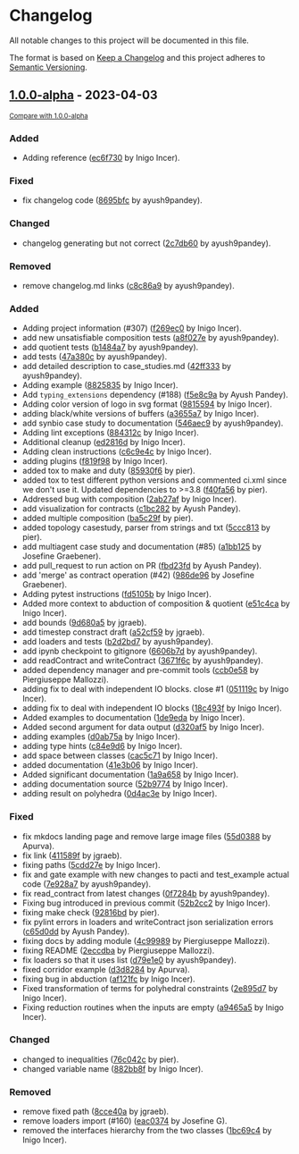 # Changelog

All notable changes to this project will be documented in this file.

The format is based on [Keep a Changelog](http://keepachangelog.com/en/1.0.0/)
and this project adheres to [Semantic Versioning](http://semver.org/spec/v2.0.0.html).

<!-- insertion marker -->
## [1.0.0-alpha](https://github.com/pacti-org/pacti/releases/tag/1.0.0-alpha) - 2023-04-03

<small>[Compare with 1.0.0-alpha](https://github.com/pacti-org/pacti/compare/1.0.0-alpha...1.0.0-alpha)</small>

### Added

- Adding reference ([ec6f730](https://github.com/pacti-org/pacti/commit/ec6f730886e4f24469ff91a1ab06a40f8b53256f) by Inigo Incer).

### Fixed

- fix changelog code ([8695bfc](https://github.com/pacti-org/pacti/commit/8695bfcff16235ed5d785b55acef6df0adbca27e) by ayush9pandey).

### Changed

- changelog generating but not correct ([2c7db60](https://github.com/pacti-org/pacti/commit/2c7db602b99339c5b96ca61eb5f8b4bff94e2958) by ayush9pandey).

### Removed

- remove changelog.md links ([c8c86a9](https://github.com/pacti-org/pacti/commit/c8c86a9424abf7c7e62ff5547785a3df2eb2b823) by ayush9pandey).

### Added

- Adding project information (#307) ([f269ec0](https://github.com/pacti-org/pacti/commit/f269ec0567ca8a580a1381838c293055eb934104) by Inigo Incer).
- add new unsatisfiable composition tests ([a8f027e](https://github.com/pacti-org/pacti/commit/a8f027e9913188834c372535a7f04776b2678a53) by ayush9pandey).
- add quotient tests ([b1484a7](https://github.com/pacti-org/pacti/commit/b1484a790f153dffab49647bb8af1302967818a5) by ayush9pandey).
- add tests ([47a380c](https://github.com/pacti-org/pacti/commit/47a380cf0bf79dd31c7ad48b85a9685d31db4b2b) by ayush9pandey).
- add detailed description to case_studies.md ([42ff333](https://github.com/pacti-org/pacti/commit/42ff3334d3b474149c9708b3af2c26b3ebcb2839) by ayush9pandey).
- Adding example ([8825835](https://github.com/pacti-org/pacti/commit/8825835281c9e383256fbf702715c38c18f7e401) by Inigo Incer).
- Add `typing_extensions` dependency (#188) ([f5e8c9a](https://github.com/pacti-org/pacti/commit/f5e8c9a203c9af58ba1907793beaaabcaafdb603) by Ayush Pandey).
- Adding color version of logo in svg format ([9815594](https://github.com/pacti-org/pacti/commit/98155942bf586c38ceaee255117011e8eb892a02) by Inigo Incer).
- adding black/white versions of buffers ([a3655a7](https://github.com/pacti-org/pacti/commit/a3655a790ae813bee1a34d7d4912bf89504e2992) by Inigo Incer).
- add synbio case study to documentation ([546aec9](https://github.com/pacti-org/pacti/commit/546aec973b61c944f57f466499bd152ca474a209) by ayush9pandey).
- Adding lint exceptions ([884312c](https://github.com/pacti-org/pacti/commit/884312c491f4666498eed975262d62738dfa3df9) by Inigo Incer).
- Additional cleanup ([ed2816d](https://github.com/pacti-org/pacti/commit/ed2816da05f441c7a6fdf608bfd269d27232cf18) by Inigo Incer).
- Adding clean instructions ([c6c9e4c](https://github.com/pacti-org/pacti/commit/c6c9e4c9ca29d521a78638043c420d966b7b7f45) by Inigo Incer).
- adding plugins ([f819f98](https://github.com/pacti-org/pacti/commit/f819f98683441ee7822d8cd44c8a0e971ef37930) by Inigo Incer).
- added tox to make and duty ([85930f6](https://github.com/pacti-org/pacti/commit/85930f6fb315ea8fdbb23cb68b7b72fff7a0f9e2) by pier).
- added tox to test different python versions and commented ci.xml since we don't use it. Updated dependencies to >=3.8 ([f40fa56](https://github.com/pacti-org/pacti/commit/f40fa56a4f3f7fd1fdf66734c028d9008f8ad098) by pier).
- Addressed bug with composition ([2ab27af](https://github.com/pacti-org/pacti/commit/2ab27affd5fd4ad1230ca9c003220ffb6cb839ba) by Inigo Incer).
- add visualization for contracts ([c1bc282](https://github.com/pacti-org/pacti/commit/c1bc2829a1c3b9a9a55f309e6cc50fe19c1ccc17) by Ayush Pandey).
- added multiple composition ([ba5c29f](https://github.com/pacti-org/pacti/commit/ba5c29f5c6933e16cb8020f0b9a921cecb58fc40) by pier).
- added topology casestudy, parser from strings and txt ([5ccc813](https://github.com/pacti-org/pacti/commit/5ccc8137e7b5d41b5a0301b8fd081c4748a9caca) by pier).
- add multiagent case study and documentation (#85) ([a1bb125](https://github.com/pacti-org/pacti/commit/a1bb12519984d489c8a0c77cd5aa9f0dd51cb1d3) by Josefine Graebener).
- add pull_request to run action on PR ([fbd23fd](https://github.com/pacti-org/pacti/commit/fbd23fd1d1432b7c5fea33be7595f1f4d0b5e95c) by Ayush Pandey).
- add 'merge' as contract operation (#42) ([986de96](https://github.com/pacti-org/pacti/commit/986de9660ac2fd8eddb470f52dcd4ee3e47050c7) by Josefine Graebener).
- Adding pytest instructions ([fd5105b](https://github.com/pacti-org/pacti/commit/fd5105b8f01d35dd7650fdf260aac0dbe6bd9044) by Inigo Incer).
- Added more context to abduction of composition & quotient ([e51c4ca](https://github.com/pacti-org/pacti/commit/e51c4ca601493d4048ecfea2193757d8ff7c1b4e) by Inigo Incer).
- add bounds ([9d680a5](https://github.com/pacti-org/pacti/commit/9d680a5540ee36553c107f9630a318096c3d09b1) by jgraeb).
- add timestep constract draft ([a52cf59](https://github.com/pacti-org/pacti/commit/a52cf59e18ebbd8ba5b3f50838eb4a04bb7da1b6) by jgraeb).
- add loaders and tests ([b2d2bd7](https://github.com/pacti-org/pacti/commit/b2d2bd70fb9d0b2581434d6078c523eb5d33d450) by ayush9pandey).
- add ipynb checkpoint to gitignore ([6606b7d](https://github.com/pacti-org/pacti/commit/6606b7d78a03c51d73a02fa3c8deadcef9c01958) by ayush9pandey).
- add readContract and writeContract ([3671f6c](https://github.com/pacti-org/pacti/commit/3671f6c39a077dd43532d493f14f45c600eabf38) by ayush9pandey).
- added dependency manager and pre-commit tools ([ccb0e58](https://github.com/pacti-org/pacti/commit/ccb0e586700fa15f3cb1d9bf27fc64aa5215d38e) by Piergiuseppe Mallozzi).
- adding fix to deal with independent IO blocks. close #1 ([051119c](https://github.com/pacti-org/pacti/commit/051119c39f962285ecba433a8c8702e7774d64ae) by Inigo Incer).
- adding fix to deal with independent IO blocks ([18c493f](https://github.com/pacti-org/pacti/commit/18c493f4e59fc80636d6209b40c54e53b5efd967) by Inigo Incer).
- Added examples to documentation ([1de9eda](https://github.com/pacti-org/pacti/commit/1de9eda7f11f60097f6f8064cf6d3c9208a2e70f) by Inigo Incer).
- Added second argument for data output ([d320af5](https://github.com/pacti-org/pacti/commit/d320af55d34ddb524b43318dad9cfbd70b0c037d) by Inigo Incer).
- adding examples ([d0ab75a](https://github.com/pacti-org/pacti/commit/d0ab75acb808fd587f4b3f027add06e550ea626a) by Inigo Incer).
- adding type hints ([c84e9d6](https://github.com/pacti-org/pacti/commit/c84e9d6351e4e549f5d2c1b88e506f458b98629c) by Inigo Incer).
- add space between classes ([cac5c71](https://github.com/pacti-org/pacti/commit/cac5c7168bf253531682e860cc9fc05345a55b2c) by Inigo Incer).
- added documentation ([41e3b06](https://github.com/pacti-org/pacti/commit/41e3b067cb0bcef95ca50e268bdd67817a8043b2) by Inigo Incer).
- Added significant documentation ([1a9a658](https://github.com/pacti-org/pacti/commit/1a9a65878a243558aa24b4628a7f850a2a6928a1) by Inigo Incer).
- adding documentation source ([52b9774](https://github.com/pacti-org/pacti/commit/52b977412e42e18e6472dfd52e22093eef4036ca) by Inigo Incer).
- adding result on polyhedra ([0d4ac3e](https://github.com/pacti-org/pacti/commit/0d4ac3e8f5ed017b85a0774ced691b547e56cb9e) by Inigo Incer).

### Fixed

- fix mkdocs landing page and remove large image files ([55d0388](https://github.com/pacti-org/pacti/commit/55d03880b926802a9f81ea726f142e47a04a8a65) by Apurva).
- fix link ([411589f](https://github.com/pacti-org/pacti/commit/411589fed815219ef1ce5567c32a55814123a931) by jgraeb).
- fixing paths ([5cdd27e](https://github.com/pacti-org/pacti/commit/5cdd27eeb9ebf79c35c41b49cb32e9e579398731) by Inigo Incer).
- fix and gate example with new changes to pacti and test_example actual code ([7e928a7](https://github.com/pacti-org/pacti/commit/7e928a7741c86de08a320e50fa6fdf1274207aa5) by ayush9pandey).
- fix read_contract from latest changes ([0f7284b](https://github.com/pacti-org/pacti/commit/0f7284b4dabdace2a4bd6b4b0adfff903c2868d1) by ayush9pandey).
- Fixing bug introduced in previous commit ([52b2cc2](https://github.com/pacti-org/pacti/commit/52b2cc2faa17f288e5b5fdb1465d919f0c407200) by Inigo Incer).
- fixing make check ([92816bd](https://github.com/pacti-org/pacti/commit/92816bd5d7565ec6bb64d955414243cd8649e6fa) by pier).
- fix pylint errors in loaders and writeContract json serialization errors ([c65d0dd](https://github.com/pacti-org/pacti/commit/c65d0dd182534c4ba78c9146bcae87d90ad8dc36) by Ayush Pandey).
- fixing docs by adding module ([4c99989](https://github.com/pacti-org/pacti/commit/4c9998973df48a38f615bc2456583311fae143df) by Piergiuseppe Mallozzi).
- fixing README ([2eccdba](https://github.com/pacti-org/pacti/commit/2eccdba18bd818ef23dd04cc9e52709e8c5de775) by Piergiuseppe Mallozzi).
- fix loaders so that it uses list ([d79e1e0](https://github.com/pacti-org/pacti/commit/d79e1e082f973dc6745d5422642765579f75dc06) by ayush9pandey).
- fixed corridor example ([d3d8284](https://github.com/pacti-org/pacti/commit/d3d8284806e56bce6629321b0dbf11923bd0d831) by Apurva).
- fixing bug in abduction ([af121fc](https://github.com/pacti-org/pacti/commit/af121fcea043e556fd6db6a20457249c28e27d8b) by Inigo Incer).
- Fixed transformation of terms for polyhedral constraints ([2e895d7](https://github.com/pacti-org/pacti/commit/2e895d76c7b05bd9b62b1229a5c78e6f2c73cc57) by Inigo Incer).
- Fixing reduction routines when the inputs are empty ([a9465a5](https://github.com/pacti-org/pacti/commit/a9465a51ce75945324e906f8a275cad011a4f264) by Inigo Incer).

### Changed

- changed to inequalities ([76c042c](https://github.com/pacti-org/pacti/commit/76c042c84696e1d53bf3dda1e8af54a515186301) by pier).
- changed variable name ([882bb8f](https://github.com/pacti-org/pacti/commit/882bb8f51892ce99726b1002ddbcfc24d3a8bbd7) by Inigo Incer).

### Removed

- remove fixed path ([8cce40a](https://github.com/pacti-org/pacti/commit/8cce40a533a73c7153bef3c0976ce93488cc47e7) by jgraeb).
- remove loaders import (#160) ([eac0374](https://github.com/pacti-org/pacti/commit/eac03745754ff13da34de2f271135ec19411e985) by Josefine G).
- removed the interfaces hierarchy from the two classes ([1bc69c4](https://github.com/pacti-org/pacti/commit/1bc69c47c667b53351b8733009e1f87255f4017d) by Inigo Incer).